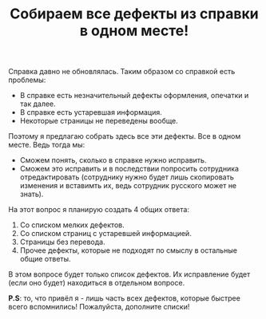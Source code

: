 ﻿---
title: "Собираем все дефекты из справки в одном месте!"
se.owner.user_id: 532877
se.owner.display_name: "Зонтик"
se.owner.link: "https://ru.meta.stackoverflow.com/users/532877/%d0%97%d0%be%d0%bd%d1%82%d0%b8%d0%ba"
se.link: "https://ru.meta.stackoverflow.com/questions/12602/%d0%a1%d0%be%d0%b1%d0%b8%d1%80%d0%b0%d0%b5%d0%bc-%d0%b2%d1%81%d0%b5-%d0%b4%d0%b5%d1%84%d0%b5%d0%ba%d1%82%d1%8b-%d0%b8%d0%b7-%d1%81%d0%bf%d1%80%d0%b0%d0%b2%d0%ba%d0%b8-%d0%b2-%d0%be%d0%b4%d0%bd%d0%be%d0%bc-%d0%bc%d0%b5%d1%81%d1%82%d0%b5"
se.question_id: 12602
se.post_type: question
---
<p>Справка давно не обновлялась. Таким образом со справкой есть проблемы:</p>
<ul>
<li>В справке есть незначительный дефекты оформления, опечатки и так далее.</li>
<li>В справке есть устаревшая информация.</li>
<li>Некоторые страницы не переведены вообще.</li>
</ul>
<p>Поэтому я предлагаю собрать здесь все эти дефекты. Все в одном месте. Ведь тогда мы:</p>
<ul>
<li>Сможем понять, сколько в справке нужно исправить.</li>
<li>Сможем это исправить и в последствии попросить сотрудника отредактировать (сотруднику нужно будет лишь скопировать изменения и вставимть их, ведь сотрудник русского может не знать).</li>
</ul>
<p>На этот вопрос я планирую создать 4 общих ответа:</p>
<ol>
<li>Со списком мелких дефектов.</li>
<li>Со списком страниц с устаревшей информацией.</li>
<li>Страницы без перевода.</li>
<li>Прочее дефекты, которые не подходят по смыслу в остальные общие ответы.</li>
</ol>
<p>В этом вопросе будет только список дефектов. Их исправление будет (если оно будет) находиться в отдельном вопросе.</p>
<p><strong>P.S</strong>: то, что привёл я - лишь часть всех дефектов, которые быстрее всего вспомнились! Пожалуйста, дополните списки!</p>
